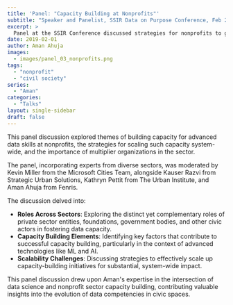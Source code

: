 ```yaml
---
title: 'Panel: "Capacity Building at Nonprofits"'
subtitle: "Speaker and Panelist, SSIR Data on Purpose Conference, Feb 2019"
excerpt: >
  Panel at the SSIR Conference discussed strategies for nonprofits to grow internal capacity for data initiatives, and explored the roles of organizations engaged in cross-sector capacity building. 
date: 2019-02-01
author: Aman Ahuja
images:
  - images/panel_03_nonprofits.png
tags:
  - "nonprofit"
  - "civil society"
series:
  - "Aman"
categories: 
  - "Talks"
layout: single-sidebar
draft: false
---
```

This panel discussion explored themes of building capacity for advanced data skills at nonprofits, the strategies for scaling such capacity system-wide, and the importance of multiplier organizations in the sector. 

The panel, incorporating experts from diverse sectors, was moderated by Kevin Miller from the Microsoft Cities Team, alongside Kauser Razvi from Strategic Urban Solutions, Kathryn Pettit from The Urban Institute, and Aman Ahuja from Fenris. 

The discussion delved into:
* **Roles Across Sectors**: Exploring the distinct yet complementary roles of private sector entities, foundations, government bodies, and other civic actors in fostering data capacity.
* **Capacity Building Elements**: Identifying key factors that contribute to successful capacity building, particularly in the context of advanced technologies like ML and AI.
* **Scalability Challenges**: Discussing strategies to effectively scale up capacity-building initiatives for substantial, system-wide impact.

This panel discussion drew upon Aman's expertise in the intersection of data science and nonprofit sector capacity building, contributing valuable insights into the evolution of data competencies in civic spaces.

